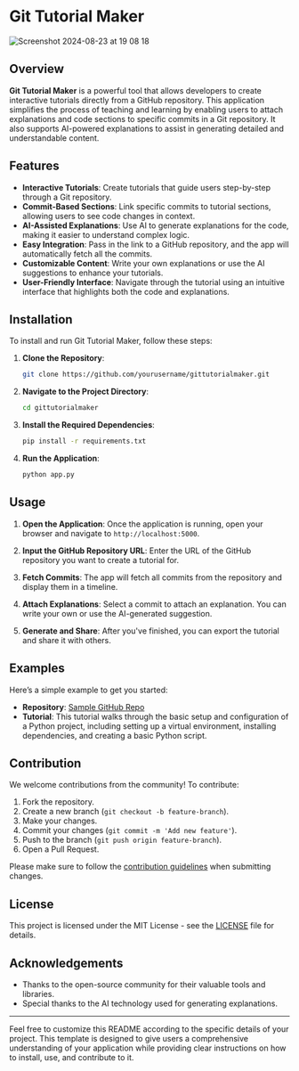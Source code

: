 # Git Tutorial Maker 
![Screenshot 2024-08-23 at 19 08 18](https://github.com/user-attachments/assets/7e56b840-77d4-49d4-ab64-80357ae4f8da)



## Overview

**Git Tutorial Maker** is a powerful tool that allows developers to create interactive tutorials directly from a GitHub repository. This application simplifies the process of teaching and learning by enabling users to attach explanations and code sections to specific commits in a Git repository. It also supports AI-powered explanations to assist in generating detailed and understandable content.

## Features

- **Interactive Tutorials**: Create tutorials that guide users step-by-step through a Git repository.
- **Commit-Based Sections**: Link specific commits to tutorial sections, allowing users to see code changes in context.
- **AI-Assisted Explanations**: Use AI to generate explanations for the code, making it easier to understand complex logic.
- **Easy Integration**: Pass in the link to a GitHub repository, and the app will automatically fetch all the commits.
- **Customizable Content**: Write your own explanations or use the AI suggestions to enhance your tutorials.
- **User-Friendly Interface**: Navigate through the tutorial using an intuitive interface that highlights both the code and explanations.

## Installation

To install and run Git Tutorial Maker, follow these steps:

1. **Clone the Repository**:
    ```bash
    git clone https://github.com/yourusername/gittutorialmaker.git
    ```
   
2. **Navigate to the Project Directory**:
    ```bash
    cd gittutorialmaker
    ```

3. **Install the Required Dependencies**:
    ```bash
    pip install -r requirements.txt
    ```

4. **Run the Application**:
    ```bash
    python app.py
    ```

## Usage

1. **Open the Application**:
    Once the application is running, open your browser and navigate to `http://localhost:5000`.

2. **Input the GitHub Repository URL**:
    Enter the URL of the GitHub repository you want to create a tutorial for.

3. **Fetch Commits**:
    The app will fetch all commits from the repository and display them in a timeline.

4. **Attach Explanations**:
    Select a commit to attach an explanation. You can write your own or use the AI-generated suggestion.

5. **Generate and Share**:
    After you've finished, you can export the tutorial and share it with others.

## Examples

Here’s a simple example to get you started:

- **Repository**: [Sample GitHub Repo](https://github.com/yourusername/sample-repo)
- **Tutorial**: This tutorial walks through the basic setup and configuration of a Python project, including setting up a virtual environment, installing dependencies, and creating a basic Python script.

## Contribution

We welcome contributions from the community! To contribute:

1. Fork the repository.
2. Create a new branch (`git checkout -b feature-branch`).
3. Make your changes.
4. Commit your changes (`git commit -m 'Add new feature'`).
5. Push to the branch (`git push origin feature-branch`).
6. Open a Pull Request.

Please make sure to follow the [contribution guidelines](CONTRIBUTING.md) when submitting changes.

## License

This project is licensed under the MIT License - see the [LICENSE](LICENSE) file for details.

## Acknowledgements

- Thanks to the open-source community for their valuable tools and libraries.
- Special thanks to the AI technology used for generating explanations.

---

Feel free to customize this README according to the specific details of your project. This template is designed to give users a comprehensive understanding of your application while providing clear instructions on how to install, use, and contribute to it.
